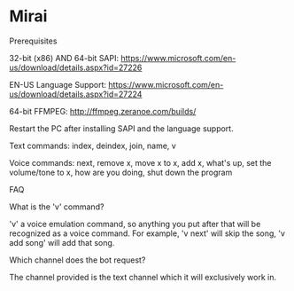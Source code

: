 # Mirai

Prerequisites

32-bit (x86) AND 64-bit SAPI: https://www.microsoft.com/en-us/download/details.aspx?id=27226

EN-US Language Support: https://www.microsoft.com/en-us/download/details.aspx?id=27224

64-bit FFMPEG: http://ffmpeg.zeranoe.com/builds/

Restart the PC after installing SAPI and the language support.

Text commands: index, deindex, join, name, v

Voice commands: next, remove x, move x to x, add x, what's up, set the volume/tone to x, how are you doing, shut down the program

FAQ

What is the 'v' command?

'v' a voice emulation command, so anything you put after that will be recognized as a voice command. For example, 'v next' will skip the song, 'v add song' will add that song.

Which channel does the bot request?

The channel provided is the text channel which it will exclusively work in.
